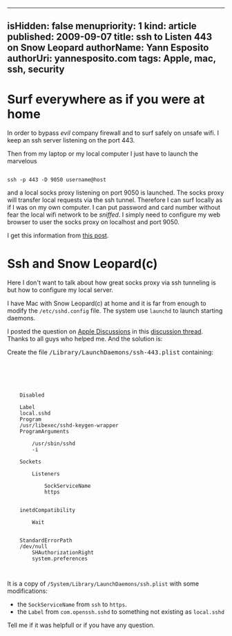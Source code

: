 -----
isHidden:       false
menupriority:   1
kind:           article
published: 2009-09-07
title: ssh to Listen 443 on Snow Leopard
authorName: Yann Esposito
authorUri: yannesposito.com
tags: Apple, mac, ssh, security 
-----
# Surf everywhere as if you were at home

In order to bypass *evil* company firewall and to surf safely on unsafe <sc>wifi</sc>. I keep an ssh server listening on the port 443.

Then from my laptop or my local computer I just have to launch the marvelous

<div>
<code class="zsh">
ssh -p 443 -D 9050 username@host
</code>
</div>

and a local <sc>socks</sc> proxy listening on port 9050 is launched. The <sc>socks</sc> proxy will transfer local requests via the ssh tunnel. Therefore I can surf locally as if I was on my own computer. I can put password and card number without fear the local <sc>wifi</sc> network to be *sniffed*. I simply need to configure my web browser to user the <sc>socks</sc> proxy on localhost and port 9050.

I get this information from [this post](http://dltj.org/article/ssh-as-socks-proxy/).

# Ssh and Snow Leopard(c)

Here I don't want to talk about how great <sc>socks</sc> proxy via ssh tunneling is but how to configure my local server.

I have Mac with Snow Leopard(c) at home and it is far from enough to modify the `/etc/sshd.config` file. The system use `launchd` to launch starting daemons.

I posted the question on [Apple Discussions](discussions.apple.com) in this [discussion thread](http://discussions.apple.com/thread.jspa?messageID=10141032). Thanks to all guys who helped me. And the solution is:

Create the file <tt>/Library/LaunchDaemons/ssh-443.plist</tt> containing:

<div>
<code class="xml" file="ssh-443.plist">
<?xml version="1.0" encoding="UTF-8"?>
<!DOCTYPE plist PUBLIC "-//Apple Computer//DTD PLIST 1.0//EN" "http://www.apple.com/DTDs/PropertyList-1.0.dtd">
<plist version="1.0">
<dict>
	<key>Disabled</key>
	<false/>
	<key>Label</key>
	<string>local.sshd</string>
	<key>Program</key>
	<string>/usr/libexec/sshd-keygen-wrapper</string>
	<key>ProgramArguments</key>
	<array>
		<string>/usr/sbin/sshd</string>
		<string>-i</string>
	</array>
	<key>Sockets</key>
	<dict>
		<key>Listeners</key>
		<dict>
			<key>SockServiceName</key>
			<string>https</string>
		</dict>
	</dict>
	<key>inetdCompatibility</key>
	<dict>
		<key>Wait</key>
		<false/>
	</dict>
	<key>StandardErrorPath</key>
	<string>/dev/null</string>
        <key>SHAuthorizationRight</key>
        <string>system.preferences</string>
</dict>
</plist>
</code>
</div>

It is a copy of `/System/Library/LaunchDaemons/ssh.plist` with some modifications:

  - the `SockServiceName` from `ssh` to `https`.
  - the `Label` from `com.openssh.sshd` to something not existing as `local.sshd`

Tell me if it was helpfull or if you have any question.
